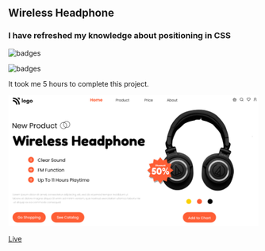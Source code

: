 ## Wireless Headphone

### I have refreshed my knowledge about positioning in CSS

![badges](https://img.shields.io/badge/HTML-CSS-orange)

![badges](https://img.shields.io/badge/Ineuron-LCO-blue)

It took me 5 hours to complete this project.

![LCO](thumbnail.png)

[Live](https://wireless-headphone-07-fsjs.netlify.app/)